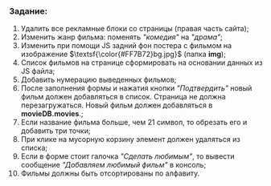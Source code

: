### Задание:

1. Удалить все рекламные блоки со страницы (правая часть сайта);
2. Изменить жанр фильма: поменять *"комедия"* на *"драма"*;
3. Изменить при помощи JS задний фон постера с фильмом на изображение $\textsf{\color{#FF7B72}bg.jpg}$ (папка **img**);
4. Список фильмов на странице сформировать на основании данных из JS файла;
5. Добавить нумерацию выведенных фильмов;
6. После заполнения формы и нажатия кнопки *"Подтвердить"* новый фильм должен добавляться в список. Страница не должна перезагружаться. Новый фильм должен добавляться в **movieDB.movies**.;
7. Если название фильма больше, чем 21 символ, то обрезать его и добавить три точки;
8. При клике на мусорную корзину элемент должен удаляться из списка;
9. Если в форме стоит галочка *"Сделать любимым"*, то вывести сообщение *"Добавляем любимый фильм"* в консоль;
10. Фильмы должны быть отсортированы по алфавиту.
